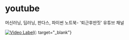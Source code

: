 # youtube
머신러닝, 딥러닝, 판다스, 파이썬 노트북- '퇴근후딴짓' 유튜브 채널


[![Video Label](http://img.youtube.com/vi/fR37guKYV8E/0.jpg)](https://youtu.be/fR37guKYV8E){: target="_blank"}
